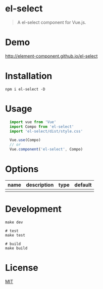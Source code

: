 # el-select
> A el-select component for Vue.js.

# Demo
http://element-component.github.io/el-select

# Installation
```shell
npm i el-select -D
```

# Usage
```javascript
  import vue from 'Vue'
  import Compo from 'el-select'
  import 'el-select/dist/style.css'

  Vue.use(Compo)
  // or
  Vue.component('el-select', Compo)
```

# Options

|     name    | description |     type    |   default   |
|-------------|-------------|-------------|-------------|
|             |             |             |             |

# Development
```shell
make dev

# test
make test

# build
make build
```

# License
[MIT](https://opensource.org/licenses/MIT)
